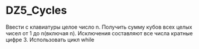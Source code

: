 # DZ5_Cycles
Ввести с клавиатуры целое число n.
Получить сумму кубов всех целых чисел от 1 до n(включая n).
Исключения составляют все числа кратные цифре 3.
Использовать цикл while
